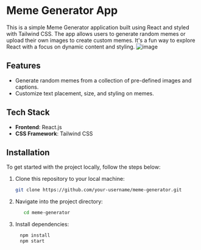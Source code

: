 # Meme Generator App

This is a simple Meme Generator application built using React and styled with Tailwind CSS. The app allows users to generate random memes or upload their own images to create custom memes. It's a fun way to explore React with a focus on dynamic content and styling.
![image](https://github.com/user-attachments/assets/memeGenerator.png)

## Features

- Generate random memes from a collection of pre-defined images and captions.
- Customize text placement, size, and styling on memes.

## Tech Stack

- **Frontend**: React.js
- **CSS Framework**: Tailwind CSS

## Installation

To get started with the project locally, follow the steps below:

1. Clone this repository to your local machine:
   ```bash
   git clone https://github.com/your-username/meme-generator.git
2. Navigate into the project directory:
   ```bash
      cd meme-generator
3. Install dependencies:
 ```bash
      npm install
      npm start

 
      
